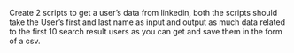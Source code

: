 Create 2 scripts to get a user’s data from linkedin, both the scripts should take the User’s first and last name as input and output as much data related to the first 10 search result users as you can get and save them in the form of a csv.

